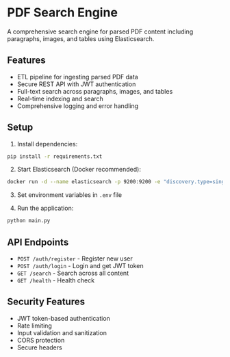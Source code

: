 # PDF Search Engine

A comprehensive search engine for parsed PDF content including paragraphs, images, and tables using Elasticsearch.

## Features

- ETL pipeline for ingesting parsed PDF data
- Secure REST API with JWT authentication
- Full-text search across paragraphs, images, and tables
- Real-time indexing and search
- Comprehensive logging and error handling

## Setup

1. Install dependencies:
```bash
pip install -r requirements.txt
```

2. Start Elasticsearch (Docker recommended):
```bash
docker run -d --name elasticsearch -p 9200:9200 -e "discovery.type=single-node" -e "xpack.security.enabled=false" docker.elastic.co/elasticsearch/elasticsearch:8.12.0
```

3. Set environment variables in `.env` file

4. Run the application:
```bash
python main.py
```

## API Endpoints

- `POST /auth/register` - Register new user
- `POST /auth/login` - Login and get JWT token
- `GET /search` - Search across all content
- `GET /health` - Health check

## Security Features

- JWT token-based authentication
- Rate limiting
- Input validation and sanitization
- CORS protection
- Secure headers
